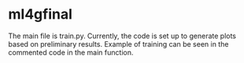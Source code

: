 # ml4gfinal

The main file is train.py. Currently, the code is set up to generate plots based on preliminary results. Example of training can be seen in the commented code in the main function. 
